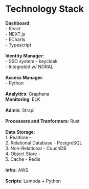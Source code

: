 # Technology Stack

**Dashboard**:\
\- React\
\- NEXT.js\
\- ECharts\
\- Typescript\
\
**Identity Manager**:\
\- SSO system - keycloak\
\- Integrated w/ NORAL\
\
**Access Manager**:\
\- Python\
\
**Analytics**: Graphana\
**Monitoring**: ELK\
\
**Admin**: Strapi\
\
**Processers and Tranformers**: Rust\
\
**Data Storage**:\
1\. Realtime -\
2\. Relational Database - PostgreSQL\
3\. Non-Relational - CouchDB\
4\. Object Store -\
5\. Cache - Redis\
\
**Infra**: AWS\
\
**Scripts**: Lambda + Python

